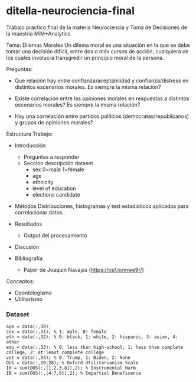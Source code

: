 # ditella-neurociencia-final
Trabajo practico final de la materia Neurociencia y Toma de Decisiones de la maestría MiM+Analytics

Tema: Dilemas Morales
Un dilema moral es una situación en la que se debe tomar una decisión difícil, entre dos o más cursos de acción, cualquiera de los cuales involucra transgredir un principio moral de la persona.

Preguntas:
- Que relación hay entre confianza/aceptabilidad y confianza/distress en distintos escenarios morales. Es siempre la misma relación?

- Existe correlación entre las opiniones morales en respuestas a distintos escenarios morales? Es siempre la misma relación?

- Hay una correlación entre partidos políticos (democratas/republicanos) y grupos de opiniones morales?


Estructura Trabajo:
- Introducción
    - Preguntas a responder
    - Seccion descripción dataset
        - sex 0=male 1=female
        - age 
        - ethnicity
        - level of education
        - elections candidate

- Métodos
    Distribuciones, histogramas y test estadisticos aplicados para correlacionar datos.

- Resultados
    - Output del procesamiento

- Discusión
- Bibliografía
    - Paper de Joaquin Navajas (https://osf.io/mwe9r/)

Conceptos: 
- Deontologismo
- Utilitarismo


### Dataset 

```
age = data(:,30);
sex = data(:,31); % 1: male, 0: female
eth = data(:,32); % 0: black, 1: white, 2: hispanic, 3: asian, 4: other
edu = data(:,33); % 0: less than high-school, 1: less than complete college, 2: at least complete college
vot = data(:,34); % 0: Trump, 1: Biden, 2: None
OUS = data(:,20:28); % Oxford Utilitarianism Scale
IH = sum(OUS(:,[1,2,3,8]),2); % Instrumental Harm
IB = sum(OUS(:,[4:7,9]),2); % Impartial Beneficence
```